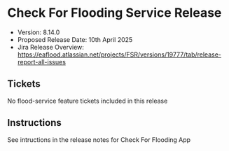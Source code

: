 # Check For Flooding Service Release

* Version: 8.14.0
* Proposed Release Date: 10th April 2025
* Jira Release Overview: https://eaflood.atlassian.net/projects/FSR/versions/19777/tab/release-report-all-issues

## Tickets

  No flood-service feature tickets included in this release

## Instructions

See intructions in the release notes for Check For Flooding App
